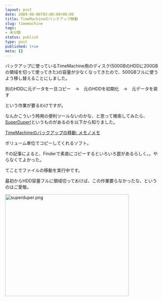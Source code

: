 ```yaml
---
layout: post
date: 2009-06-06T03:00:00+09:00
title: TimeMachineのバックアップ移動
slug: timemachine
tags:
- 未分類
status: publish
type: post
published: true
meta: {}
---
```

バックアップに使っているTimeMachine用のディスク(500GBのHDDに200GBの領域を切って使ってきた)の容量が少なくなってきたので、500GBフルに使うよう移し替えることにしました。

別のHDDに元データを一旦コピー　→　元のHDDを初期化　→　元データを戻す

という作業が要るわけですが。

なんかこういう時用の便利ツールないのかな、と思って検索してみたら、<a href="http://www.shirt-pocket.com/SuperDuper/SuperDuperDescription.html">SuperDuper!</a>というものがあるのを以下から知りました。

<a href="http://memo-no-memo.cocolog-nifty.com/blog/2009/04/timemachine-e21.html">TimeMachineのバックアップの移動: メモノメモ</a>

ボリューム単位でコピーしてくれるソフト。

↑の記事によると、Finderで素直にコピーするといろいろ罠があるらしく。。やらなくてよかった。

てことでファイルの移動を実行中です。

最初からHDD容量フルに領域切っておけば、この作業要らなかったな、というのはご愛敬。

<span class="mt-enclosure mt-enclosure-image" style="display: inline;"><a href="http://wo.skr.jp/images/uploads/assets_c/2009/06/superduper-114.html" onclick="http://wo.skr.jp/images/uploads/assets_c/2009/06/superduper-114.html','popup','width=578,height=477,scrollbars=no,resizable=no,toolbar=no,directories=no,location=no,menubar=no,status=no,left=0,top=0'); return false"><img src="http://wo.skr.jp/images/uploads/assets_c/2009/06/superduper-thumb-400x330-114.png" width="400" height="330" alt="superduper.png" class="mt-image-none" style="" /></a></span>
